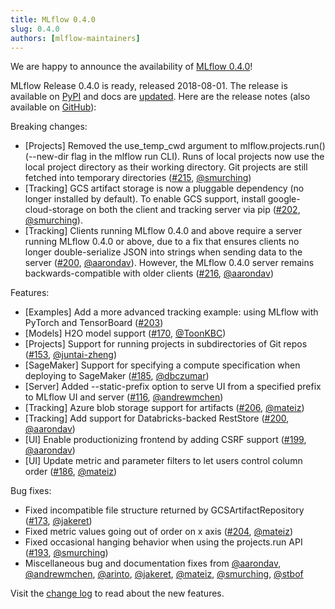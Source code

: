 ```yaml
---
title: MLflow 0.4.0
slug: 0.4.0
authors: [mlflow-maintainers]
---
```


We are happy to announce the availability of [MLflow 0.4.0](https://github.com/mlflow/mlflow/releases/tag/v0.4.0)!

MLflow Release 0.4.0 is ready, released 2018-08-01. The release is available on [PyPI](https://pypi.org/project/mlflow/) and docs are [updated](https://mlflow.org/docs/latest/index.html). Here are the release notes (also available on [GitHub](https://github.com/mlflow/mlflow/releases/tag/v0.4.0)):

Breaking changes:

- [Projects] Removed the use_temp_cwd argument to mlflow.projects.run()
  (--new-dir flag in the mlflow run CLI). Runs of local projects now use the local project directory as their working directory. Git projects are still fetched into temporary directories ([#215](https://github.com/mlflow/mlflow/pull/215), [@smurching](https://github.com/smurching))
- [Tracking] GCS artifact storage is now a pluggable dependency (no longer installed by default). To enable GCS support, install google-cloud-storage on both the client and tracking server via pip ([#202](https://github.com/mlflow/mlflow/pull/202), [@smurching](https://github.com/smurching)).
- [Tracking] Clients running MLflow 0.4.0 and above require a server running MLflow 0.4.0
  or above, due to a fix that ensures clients no longer double-serialize JSON into strings when sending data to the server ([#200](https://github.com/mlflow/mlflow/pull/200), [@aarondav](https://github.com/aarondav)). However, the MLflow 0.4.0 server remains backwards-compatible with older clients ([#216](https://github.com/mlflow/mlflow/pull/216), [@aarondav](https://github.com/aarondav))

Features:

- [Examples] Add a more advanced tracking example: using MLflow with PyTorch and TensorBoard ([#203](https://github.com/mlflow/mlflow/pull/203))
- [Models] H2O model support ([#170](https://github.com/mlflow/mlflow/pull/170), [@ToonKBC](https://github.com/ToonKBC))
- [Projects] Support for running projects in subdirectories of Git repos ([#153](https://github.com/mlflow/mlflow/pull/153), [@juntai-zheng](https://github.com/juntai-zheng))
- [SageMaker] Support for specifying a compute specification when deploying to SageMaker ([#185](https://github.com/mlflow/mlflow/pull/185), [@dbczumar](https://github.com/dbczumar))
- [Server] Added --static-prefix option to serve UI from a specified prefix to MLflow UI and server ([#116](https://github.com/mlflow/mlflow/pull/116), [@andrewmchen](https://github.com/andrewmchen))
- [Tracking] Azure blob storage support for artifacts ([#206](https://github.com/mlflow/mlflow/pull/206), [@mateiz](https://github.com/mateiz))
- [Tracking] Add support for Databricks-backed RestStore ([#200](https://github.com/mlflow/mlflow/pull/200), [@aarondav](https://github.com/aarondav))
- [UI] Enable productionizing frontend by adding CSRF support ([#199](https://github.com/mlflow/mlflow/pull/199), [@aarondav](https://github.com/aarondav))
- [UI] Update metric and parameter filters to let users control column order ([#186](https://github.com/mlflow/mlflow/pull/186), [@mateiz](https://github.com/mateiz))

Bug fixes:

- Fixed incompatible file structure returned by GCSArtifactRepository ([#173](https://github.com/mlflow/mlflow/pull/173), [@jakeret](https://github.com/jakeret))
- Fixed metric values going out of order on x axis ([#204](https://github.com/mlflow/mlflow/pull/204), [@mateiz](https://github.com/mateiz))
- Fixed occasional hanging behavior when using the projects.run API ([#193](https://github.com/mlflow/mlflow/pull/193), [@smurching](https://github.com/smurching))
- Miscellaneous bug and documentation fixes from [@aarondav](https://github.com/aarondav), [@andrewmchen](https://github.com/andrewmchen), [@arinto](https://github.com/arinto), [@jakeret](https://github.com/jakeret), [@mateiz](https://github.com/mateiz), [@smurching](https://github.com/smurching), [@stbof](https://github.com/stbof)

Visit the [change log](https://github.com/mlflow/mlflow/blob/master/CHANGELOG.rst#040-2018-08-01) to read about the new features.
